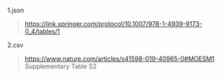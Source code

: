 1.json
>https://link.springer.com/protocol/10.1007/978-1-4939-9173-0_4/tables/1

2.csv
>https://www.nature.com/articles/s41598-019-40965-0#MOESM1 Supplementary Table S2
